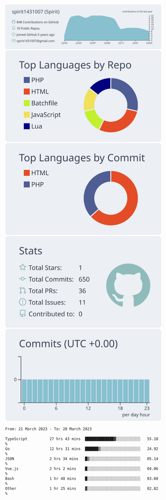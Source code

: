 [![](https://raw.githubusercontent.com/spirit1431007/spirit1431007/master/profile-summary-card-output/nord_bright/0-profile-details.svg)](https://git.io/spiritx)
[![](https://raw.githubusercontent.com/spirit1431007/spirit1431007/master/profile-summary-card-output/nord_bright/1-repos-per-language.svg)](https://git.io/spiritx) [![](https://raw.githubusercontent.com/spirit1431007/spirit1431007/master/profile-summary-card-output/nord_bright/2-most-commit-language.svg)](https://git.io/spiritx)
[![](https://raw.githubusercontent.com/spirit1431007/spirit1431007/master/profile-summary-card-output/nord_bright/3-stats.svg)](https://git.io/spiritx) [![](https://raw.githubusercontent.com/spirit1431007/spirit1431007/master/profile-summary-card-output/nord_bright/4-productive-time.svg)](https://git.io/spiritx)

<!--START_SECTION:waka-->

```text
From: 21 March 2023 - To: 28 March 2023

TypeScript          27 hrs 43 mins  █████████████▓░░░░░░░░░░░   55.18 %
Go                  12 hrs 31 mins  ██████▒░░░░░░░░░░░░░░░░░░   24.92 %
JSON                2 hrs 34 mins   █▒░░░░░░░░░░░░░░░░░░░░░░░   05.14 %
Vue.js              2 hrs 2 mins    █░░░░░░░░░░░░░░░░░░░░░░░░   04.06 %
Bash                1 hr 48 mins    █░░░░░░░░░░░░░░░░░░░░░░░░   03.60 %
Other               1 hr 25 mins    ▓░░░░░░░░░░░░░░░░░░░░░░░░   02.82 %
```

<!--END_SECTION:waka-->
